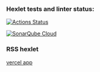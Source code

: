 ### Hexlet tests and linter status:
[![Actions Status](https://github.com/alekseevgr/frontend-project-11/actions/workflows/hexlet-check.yml/badge.svg)](https://github.com/alekseevgr/frontend-project-11/actions)

[![SonarQube Cloud](https://sonarcloud.io/images/project_badges/sonarcloud-dark.svg)](https://sonarcloud.io/summary/new_code?id=alekseevgr_frontend-project-11)


### RSS hexlet

[vercel app](https://rsshexlet-nu.vercel.app/)